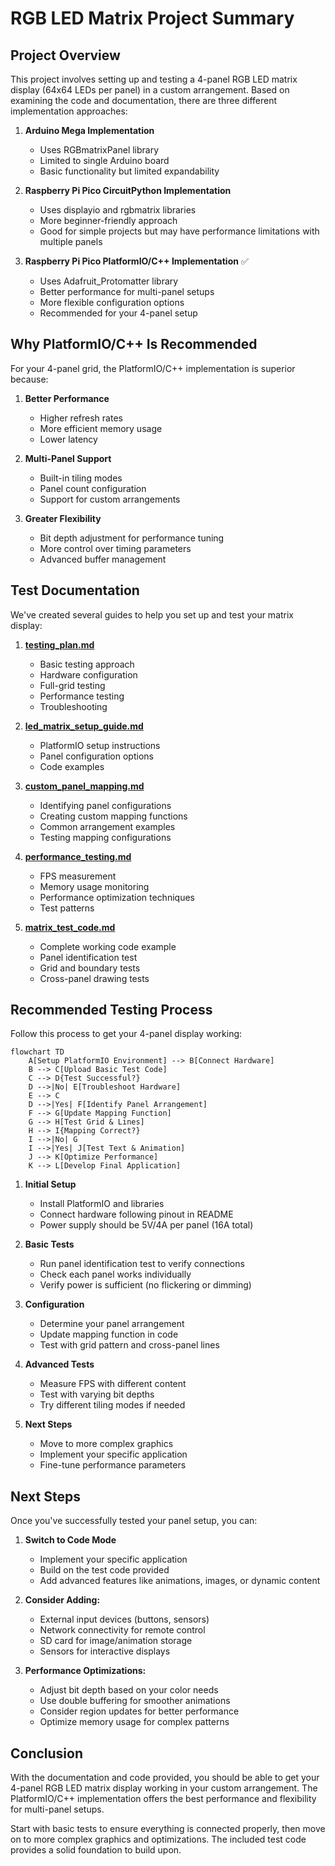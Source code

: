 # RGB LED Matrix Project Summary

## Project Overview

This project involves setting up and testing a 4-panel RGB LED matrix display (64x64 LEDs per panel) in a custom arrangement. Based on examining the code and documentation, there are three different implementation approaches:

1. **Arduino Mega Implementation**
   - Uses RGBmatrixPanel library
   - Limited to single Arduino board
   - Basic functionality but limited expandability

2. **Raspberry Pi Pico CircuitPython Implementation**
   - Uses displayio and rgbmatrix libraries
   - More beginner-friendly approach
   - Good for simple projects but may have performance limitations with multiple panels

3. **Raspberry Pi Pico PlatformIO/C++ Implementation** ✅
   - Uses Adafruit_Protomatter library
   - Better performance for multi-panel setups
   - More flexible configuration options
   - Recommended for your 4-panel setup

## Why PlatformIO/C++ Is Recommended

For your 4-panel grid, the PlatformIO/C++ implementation is superior because:

1. **Better Performance**
   - Higher refresh rates
   - More efficient memory usage
   - Lower latency

2. **Multi-Panel Support**
   - Built-in tiling modes
   - Panel count configuration
   - Support for custom arrangements

3. **Greater Flexibility**
   - Bit depth adjustment for performance tuning
   - More control over timing parameters
   - Advanced buffer management

## Test Documentation

We've created several guides to help you set up and test your matrix display:

1. **[testing_plan.md](testing_plan.md)**
   - Basic testing approach
   - Hardware configuration
   - Full-grid testing
   - Performance testing
   - Troubleshooting

2. **[led_matrix_setup_guide.md](led_matrix_setup_guide.md)**
   - PlatformIO setup instructions
   - Panel configuration options
   - Code examples

3. **[custom_panel_mapping.md](custom_panel_mapping.md)**
   - Identifying panel configurations
   - Creating custom mapping functions
   - Common arrangement examples
   - Testing mapping configurations

4. **[performance_testing.md](performance_testing.md)**
   - FPS measurement
   - Memory usage monitoring
   - Performance optimization techniques
   - Test patterns

5. **[matrix_test_code.md](matrix_test_code.md)**
   - Complete working code example
   - Panel identification test
   - Grid and boundary tests
   - Cross-panel drawing tests

## Recommended Testing Process

Follow this process to get your 4-panel display working:

```mermaid
flowchart TD
    A[Setup PlatformIO Environment] --> B[Connect Hardware]
    B --> C[Upload Basic Test Code]
    C --> D{Test Successful?}
    D -->|No| E[Troubleshoot Hardware]
    E --> C
    D -->|Yes| F[Identify Panel Arrangement]
    F --> G[Update Mapping Function]
    G --> H[Test Grid & Lines]
    H --> I{Mapping Correct?}
    I -->|No| G
    I -->|Yes| J[Test Text & Animation]
    J --> K[Optimize Performance]
    K --> L[Develop Final Application]
```

1. **Initial Setup**
   - Install PlatformIO and libraries
   - Connect hardware following pinout in README
   - Power supply should be 5V/4A per panel (16A total)

2. **Basic Tests**
   - Run panel identification test to verify connections
   - Check each panel works individually
   - Verify power is sufficient (no flickering or dimming)

3. **Configuration**
   - Determine your panel arrangement
   - Update mapping function in code
   - Test with grid pattern and cross-panel lines

4. **Advanced Tests**
   - Measure FPS with different content
   - Test with varying bit depths
   - Try different tiling modes if needed

5. **Next Steps**
   - Move to more complex graphics
   - Implement your specific application
   - Fine-tune performance parameters

## Next Steps

Once you've successfully tested your panel setup, you can:

1. **Switch to Code Mode**
   - Implement your specific application
   - Build on the test code provided
   - Add advanced features like animations, images, or dynamic content

2. **Consider Adding:**
   - External input devices (buttons, sensors)
   - Network connectivity for remote control
   - SD card for image/animation storage
   - Sensors for interactive displays

3. **Performance Optimizations:**
   - Adjust bit depth based on your color needs
   - Use double buffering for smoother animations
   - Consider region updates for better performance
   - Optimize memory usage for complex patterns

## Conclusion

With the documentation and code provided, you should be able to get your 4-panel RGB LED matrix display working in your custom arrangement. The PlatformIO/C++ implementation offers the best performance and flexibility for multi-panel setups.

Start with basic tests to ensure everything is connected properly, then move on to more complex graphics and optimizations. The included test code provides a solid foundation to build upon.